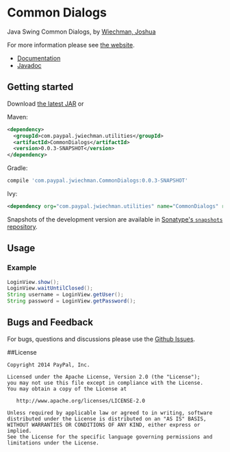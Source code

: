 Common Dialogs
========

Java Swing Common Dialogs, by <a href="josh.wiechman@gmail.com">Wiechman, Joshua</a>

For more information please see [the website][1].

* [Documentation](http://docs.paralleluniverse.co/comsat/)
* [Javadoc](http://docs.paralleluniverse.co/comsat/javadoc)


## Getting started


Download [the latest JAR][2] or

Maven:

```xml
<dependency>
  <groupId>com.paypal.jwiechman.utilities</groupId>
  <artifactId>CommonDialogs</artifactId>
  <version>0.0.3-SNAPSHOT</version>
</dependency>
```

Gradle:
```groovy
compile 'com.paypal.jwiechman.CommonDialogs:0.0.3-SNAPSHOT'
```

Ivy:
```xml
<dependency org="com.paypal.jwiechman.utilities" name="CommonDialogs" rev="0.0.3-SNAPSHOT" />
```
Snapshots of the development version are available in [Sonatype's `snapshots` repository][snap].


Usage
--------

### Example
```java
LoginView.show();
LoginView.waitUntilClosed();
String username = LoginView.getUser();
String password = LoginView.getPassword(); 
```

## Bugs and Feedback

For bugs, questions and discussions please use the [Github Issues](https://github.paypal.com/jwiechman/CommonDialogs/issues).


##License


    Copyright 2014 PayPal, Inc.

    Licensed under the Apache License, Version 2.0 (the "License");
    you may not use this file except in compliance with the License.
    You may obtain a copy of the License at

       http://www.apache.org/licenses/LICENSE-2.0

    Unless required by applicable law or agreed to in writing, software
    distributed under the License is distributed on an "AS IS" BASIS,
    WITHOUT WARRANTIES OR CONDITIONS OF ANY KIND, either express or implied.
    See the License for the specific language governing permissions and
    limitations under the License.


 [1]: https://github.paypal.com/jwiechman/CommonDialogs/
 [2]: http://nexus.paypal.com/nexus/content/repositories/snapshots/com/paypal/jwiechman/CommonDialogs/0.0.3-SNAPSHOT/
 [snap]: http://nexus.paypal.com/nexus/content/repositories/snapshots/com/paypal/jwiechman/utilities/CommonDialogs/0.0.3-SNAPSHOT/